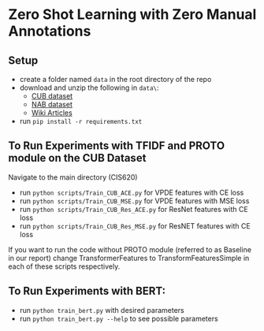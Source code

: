 # Zero Shot Learning with Zero Manual Annotations

## Setup
- create a folder named `data` in the root directory of the repo
- download and unzip the following in `data\`:
    - [CUB dataset](https://drive.google.com/file/d/1epi18JVFF4gdVGuLVgjBrrn_1likhf2K/view?usp=sharing)
    - [NAB dataset](https://drive.google.com/file/d/1lpuq9s9Jiz2iOCWJxexYKb8tvW4_kch9/view?usp=sharing)
    - [Wiki Articles](https://drive.google.com/file/d/1oWb8hpg6Ku-pVvBssRaoDTAMJ0c0cRFS/view?usp=sharing)
- run `pip install -r requirements.txt`

## To Run Experiments with TFIDF and PROTO module on the CUB Dataset
Navigate to the main directory (CIS620)
- run `python scripts/Train_CUB_ACE.py` for VPDE features with CE loss
- run `python scripts/Train_CUB_MSE.py` for VPDE features with MSE loss
- run `python scripts/Train_CUB_Res_ACE.py` for ResNet features with CE loss
- run `python scripts/Train_CUB_Res_MSE.py` for ResNET features with CE loss

If you want to run the code without PROTO module (referred to as Baseline in our report) change TransformerFeatures to TransformFeaturesSimple in each of these scripts respectively.

## To Run Experiments with BERT:
- run `python train_bert.py` with desired parameters
- run `python train_bert.py --help` to see possible parameters

